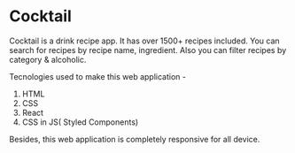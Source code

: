 # Cocktail

Cocktail is a drink recipe app. It has over 1500+ recipes included. You can search for recipes by recipe name, ingredient. Also you can filter recipes by category & alcoholic.

Tecnologies used to make this web application -

1. HTML
2. CSS
3. React
4. CSS in JS( Styled Components)

Besides, this web application is completely responsive for all device.